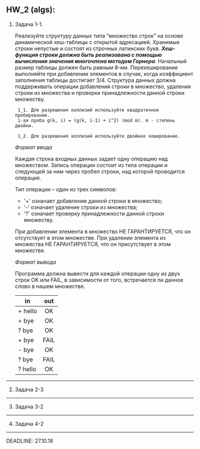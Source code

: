 **HW_2 (algs):**
---
1. Задача 1-1.

    Реализуйте структуру данных типа “множество строк” на основе динамической хеш-таблицы с открытой адресацией. Хранимые строки непустые и состоят из строчных латинских букв. **_Хеш-функция строки должна быть реализована с помощью вычисления значения многочлена методом Горнера_**. Начальный размер таблицы должен быть равным 8-ми. Перехеширование выполняйте при добавлении элементов в случае, когда коэффициент заполнения таблицы достигает 3/4. Структура данных должна поддерживать операции добавления строки в множество, удаления строки из множества и проверки принадлежности данной строки множеству. 
    
        1_1. Для разрешения коллизий используйте квадратичное пробирование. 
        i-ая проба g(k, i) = (g(k, i-1) + i^2) (mod m). m - степень двойки. 
        
        1_2. Для разрешения коллизий используйте двойное хеширование.
    
    _Формат ввода_
    
    Каждая строка входных данных задает одну операцию над множеством. Запись операции состоит из типа операции и следующей за ним через пробел строки, над которой проводится операция. 
    
    Тип операции – один из трех символов: 
    - '+' означает добавление данной строки в множество; 
    - '-' означает удаление строки из множества; 
    - '?' означает проверку принадлежности данной строки множеству. 
    
    При добавлении элемента в множество НЕ ГАРАНТИРУЕТСЯ, что он отсутствует в этом множестве. При удалении элемента из множества НЕ ГАРАНТИРУЕТСЯ, что он присутствует в этом множестве.
    
    _Формат вывода_
    
    Программа должна вывести для каждой операции одну из двух строк OK или FAIL, в зависимости от того, встречается ли данное слово в нашем множестве.

    |__in__|__out__|
    |---|:----:|
    |+ hello|OK|
    |+ bye|OK|
    |? bye|OK|
    |+ bye|FAIL|
    |- bye|OK|
    |? bye|FAIL|
    |? hello|OK|
---
2. Задача 2-3
---
3. Задача 3-2
---
4. Задача 4-2
---
DEADLINE: 27.10.18
